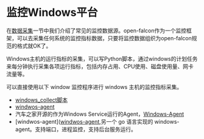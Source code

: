# 监控Windows平台

在[数据采集](../philosophy/data-collect.md)一节中我们介绍了常见的监控数据源。open-falcon作为一个监控框架，可以去采集任何系统的监控指标数据，只要将监控数据组织为open-falcon规范的格式就OK了。

Windows主机的运行指标的采集，可以写Python脚本，通过windows的计划任务来每分钟执行采集各项运行指标，包括内存占用、CPU使用、磁盘使用量、网卡流量等。

可以直接使用以下 window 监控程序进行 windows 主机的监控指标采集。

- [windows_collect脚本](https://github.com/freedomkk-qfeng/falcon-scripts/tree/master/windows_collect)
- [windwos-agent](https://github.com/LeonZYang/agent) 
- 汽车之家开源的作为Windows Service运行的Agent，[Windows-Agent](https://github.com/AutohomeRadar/Windows-Agent)
- [windwos-agent]([windwos-agent](https://github.com/freedomkk-qfeng/windows-agent),另一个 go 语言实现的 windows-agent。支持端口，进程监控，支持后台服务运行。

